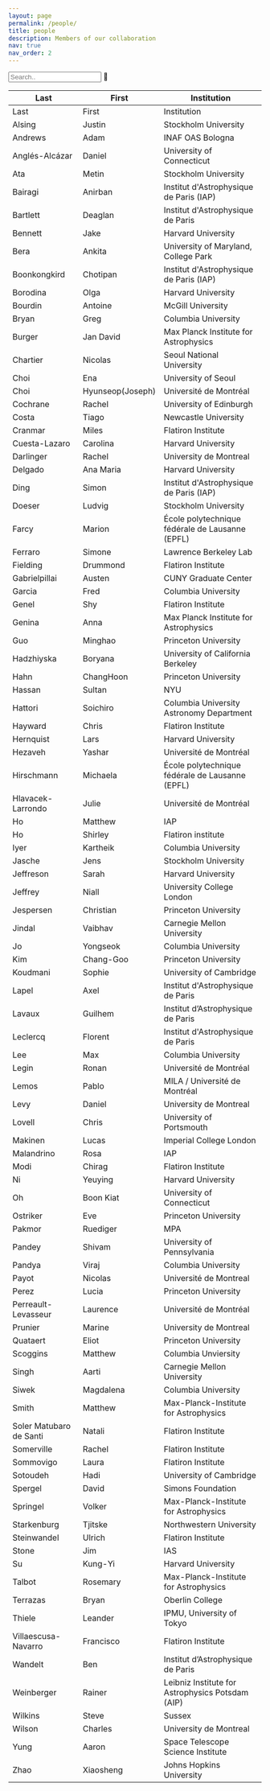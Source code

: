 ```yaml
---
layout: page
permalink: /people/
title: people
description: Members of our collaboration
nav: true
nav_order: 2
---
```


<input type="text" id="myInput" onkeyup="myFunction()" placeholder="Search..">

<table class="table table-bordered table-hover table-condensed" id = "myTable">
<thead><tr><th title="Field #1">Last</th>
<th title="Field #2">First</th>
<th title="Field #3">Institution</th>
</tr></thead>
<tbody>
    <tr>
        <td>Last</td>
        <td>First</td>
        <td>Institution</td>
    </tr>
    <tr>
        <td>Alsing</td>
        <td>Justin</td>
        <td>Stockholm University</td>
    </tr>
    <tr>
        <td>Andrews</td>
        <td>Adam</td>
        <td>INAF OAS Bologna</td>
    </tr>
    <tr>
        <td>Anglés-Alcázar</td>
        <td>Daniel</td>
        <td>University of Connecticut</td>
    </tr>
    <tr>
        <td>Ata</td>
        <td>Metin</td>
        <td>Stockholm University</td>
    </tr>
    <tr>
        <td>Bairagi</td>
        <td>Anirban</td>
        <td>Institut d&#39;Astrophysique de Paris (IAP)</td>
    </tr>
    <tr>
        <td>Bartlett</td>
        <td>Deaglan</td>
        <td>Institut d&#39;Astrophysique de Paris</td>
    </tr>
    <tr>
        <td>Bennett</td>
        <td>Jake</td>
        <td>Harvard University</td>
    </tr>
    <tr>
        <td>Bera</td>
        <td>Ankita</td>
        <td>University of Maryland, College Park</td>
    </tr>
    <tr>
        <td>Boonkongkird</td>
        <td>Chotipan</td>
        <td>Institut d&#39;Astrophysique de Paris (IAP)</td>
    </tr>
    <tr>
        <td>Borodina</td>
        <td>Olga</td>
        <td>Harvard University</td>
    </tr>
    <tr>
        <td>Bourdin</td>
        <td>Antoine</td>
        <td>McGill University</td>
    </tr>
    <tr>
        <td>Bryan</td>
        <td>Greg</td>
        <td>Columbia University</td>
    </tr>
    <tr>
        <td>Burger</td>
        <td>Jan David</td>
        <td>Max Planck Institute for Astrophysics</td>
    </tr>
    <tr>
        <td>Chartier</td>
        <td>Nicolas</td>
        <td>Seoul National University</td>
    </tr>
    <tr>
        <td>Choi</td>
        <td>Ena</td>
        <td>University of Seoul</td>
    </tr>
    <tr>
        <td>Choi</td>
        <td>Hyunseop(Joseph)</td>
        <td>Université de Montréal</td>
    </tr>
    <tr>
        <td>Cochrane</td>
        <td>Rachel</td>
        <td>University of Edinburgh</td>
    </tr>
    <tr>
        <td>Costa</td>
        <td>Tiago</td>
        <td>Newcastle University</td>
    </tr>
    <tr>
        <td>Cranmar</td>
        <td>Miles</td>
        <td>Flatiron Institute</td>
    </tr>
    <tr>
        <td>Cuesta-Lazaro</td>
        <td>Carolina</td>
        <td>Harvard University</td>
    </tr>
    <tr>
        <td>Darlinger</td>
        <td>Rachel</td>
        <td>University de Montreal</td>
    </tr>
    <tr>
        <td>Delgado</td>
        <td>Ana Maria</td>
        <td>Harvard University</td>
    </tr>
    <tr>
        <td>Ding</td>
        <td>Simon</td>
        <td>Institut d&#39;Astrophysique de Paris (IAP)</td>
    </tr>
    <tr>
        <td>Doeser</td>
        <td>Ludvig</td>
        <td>Stockholm University</td>
    </tr>
    <tr>
        <td>Farcy</td>
        <td>Marion</td>
        <td>École polytechnique fédérale de Lausanne (EPFL)</td>
    </tr>
    <tr>
        <td>Ferraro</td>
        <td>Simone</td>
        <td>Lawrence Berkeley Lab</td>
    </tr>
    <tr>
        <td>Fielding</td>
        <td>Drummond</td>
        <td>Flatiron Institute</td>
    </tr>
    <tr>
        <td>Gabrielpillai</td>
        <td>Austen</td>
        <td>CUNY Graduate Center</td>
    </tr>
    <tr>
        <td>Garcia</td>
        <td>Fred</td>
        <td>Columbia University</td>
    </tr>
    <tr>
        <td>Genel</td>
        <td>Shy</td>
        <td>Flatiron Institute</td>
    </tr>
    <tr>
        <td>Genina</td>
        <td>Anna</td>
        <td>Max Planck Institute for Astrophysics</td>
    </tr>
    <tr>
        <td>Guo</td>
        <td>Minghao</td>
        <td>Princeton University</td>
    </tr>
    <tr>
        <td>Hadzhiyska</td>
        <td>Boryana</td>
        <td>University of California Berkeley</td>
    </tr>
    <tr>
        <td>Hahn</td>
        <td>ChangHoon</td>
        <td>Princeton University</td>
    </tr>
    <tr>
        <td>Hassan</td>
        <td>Sultan</td>
        <td>NYU</td>
    </tr>
    <tr>
        <td>Hattori</td>
        <td>Soichiro</td>
        <td>Columbia University Astronomy Department</td>
    </tr>
    <tr>
        <td>Hayward</td>
        <td>Chris</td>
        <td>Flatiron Institute</td>
    </tr>
    <tr>
        <td>Hernquist</td>
        <td>Lars</td>
        <td>Harvard University</td>
    </tr>
    <tr>
        <td>Hezaveh</td>
        <td>Yashar</td>
        <td>Université de Montréal</td>
    </tr>
    <tr>
        <td>Hirschmann</td>
        <td>Michaela</td>
        <td>École polytechnique fédérale de Lausanne (EPFL)</td>
    </tr>
    <tr>
        <td>Hlavacek-Larrondo</td>
        <td>Julie</td>
        <td>Université de Montréal</td>
    </tr>
    <tr>
        <td>Ho</td>
        <td>Matthew</td>
        <td>IAP</td>
    </tr>
    <tr>
        <td>Ho</td>
        <td>Shirley</td>
        <td>Flatiron institute</td>
    </tr>
    <tr>
        <td>Iyer</td>
        <td>Kartheik</td>
        <td>Columbia University</td>
    </tr>
    <tr>
        <td>Jasche</td>
        <td>Jens</td>
        <td>Stockholm University</td>
    </tr>
    <tr>
        <td>Jeffreson</td>
        <td>Sarah</td>
        <td>Harvard University</td>
    </tr>
    <tr>
        <td>Jeffrey</td>
        <td>Niall</td>
        <td>University College London</td>
    </tr>
    <tr>
        <td>Jespersen</td>
        <td>Christian</td>
        <td>Princeton University</td>
    </tr>
    <tr>
        <td>Jindal</td>
        <td>Vaibhav</td>
        <td>Carnegie Mellon University</td>
    </tr>
    <tr>
        <td>Jo</td>
        <td>Yongseok</td>
        <td>Columbia University</td>
    </tr>
    <tr>
        <td>Kim</td>
        <td>Chang-Goo</td>
        <td>Princeton University</td>
    </tr>
    <tr>
        <td>Koudmani</td>
        <td>Sophie</td>
        <td>University of Cambridge</td>
    </tr>
    <tr>
        <td>Lapel</td>
        <td>Axel</td>
        <td>Institut d&#39;Astrophysique de Paris</td>
    </tr>
    <tr>
        <td>Lavaux</td>
        <td>Guilhem</td>
        <td>Institut d’Astrophysique de Paris</td>
    </tr>
    <tr>
        <td>Leclercq</td>
        <td>Florent</td>
        <td>Institut d&#39;Astrophysique de Paris</td>
    </tr>
    <tr>
        <td>Lee</td>
        <td>Max</td>
        <td>Columbia University</td>
    </tr>
    <tr>
        <td>Legin</td>
        <td>Ronan</td>
        <td>Université de Montréal</td>
    </tr>
    <tr>
        <td>Lemos</td>
        <td>Pablo</td>
        <td>MILA / Université de Montréal</td>
    </tr>
    <tr>
        <td>Levy</td>
        <td>Daniel</td>
        <td>University de Montreal</td>
    </tr>
    <tr>
        <td>Lovell</td>
        <td>Chris</td>
        <td>University of Portsmouth</td>
    </tr>
    <tr>
        <td>Makinen</td>
        <td>Lucas</td>
        <td>Imperial College London</td>
    </tr>
    <tr>
        <td>Malandrino</td>
        <td>Rosa</td>
        <td>IAP</td>
    </tr>
    <tr>
        <td>Modi</td>
        <td>Chirag</td>
        <td>Flatiron Institute</td>
    </tr>
    <tr>
        <td>Ni</td>
        <td>Yeuying</td>
        <td>Harvard University</td>
    </tr>
    <tr>
        <td>Oh</td>
        <td>Boon Kiat</td>
        <td>University of Connecticut</td>
    </tr>
    <tr>
        <td>Ostriker</td>
        <td>Eve</td>
        <td>Princeton University</td>
    </tr>
    <tr>
        <td>Pakmor</td>
        <td>Ruediger</td>
        <td>MPA</td>
    </tr>
    <tr>
        <td>Pandey</td>
        <td>Shivam</td>
        <td>University of Pennsylvania</td>
    </tr>
    <tr>
        <td>Pandya</td>
        <td>Viraj</td>
        <td>Columbia University</td>
    </tr>
    <tr>
        <td>Payot</td>
        <td>Nicolas</td>
        <td>Université de Montreal</td>
    </tr>
    <tr>
        <td>Perez</td>
        <td>Lucia</td>
        <td>Princeton University</td>
    </tr>
    <tr>
        <td>Perreault-Levasseur</td>
        <td>Laurence</td>
        <td>Université de Montréal</td>
    </tr>
    <tr>
        <td>Prunier</td>
        <td>Marine</td>
        <td>University de Montreal</td>
    </tr>
    <tr>
        <td>Quataert</td>
        <td>Eliot</td>
        <td>Princeton University</td>
    </tr>
    <tr>
        <td>Scoggins</td>
        <td>Matthew</td>
        <td>Columbia Unviersity</td>
    </tr>
    <tr>
        <td>Singh</td>
        <td>Aarti</td>
        <td>Carnegie Mellon University</td>
    </tr>
    <tr>
        <td>Siwek</td>
        <td>Magdalena</td>
        <td>Columbia University</td>
    </tr>
    <tr>
        <td>Smith</td>
        <td>Matthew</td>
        <td>Max-Planck-Institute for Astrophysics</td>
    </tr>
    <tr>
        <td>Soler Matubaro de Santi</td>
        <td>Natali</td>
        <td>Flatiron Institute</td>
    </tr>
    <tr>
        <td>Somerville</td>
        <td>Rachel</td>
        <td>Flatiron Institute</td>
    </tr>
    <tr>
        <td>Sommovigo</td>
        <td>Laura</td>
        <td>Flatiron Institute</td>
    </tr>
    <tr>
        <td>Sotoudeh</td>
        <td>Hadi</td>
        <td>University of Cambridge</td>
    </tr>
    <tr>
        <td>Spergel</td>
        <td>David</td>
        <td>Simons Foundation</td>
    </tr>
    <tr>
        <td>Springel</td>
        <td>Volker</td>
        <td>Max-Planck-Institute for Astrophysics</td>
    </tr>
    <tr>
        <td>Starkenburg</td>
        <td>Tjitske</td>
        <td>Northwestern University</td>
    </tr>
    <tr>
        <td>Steinwandel</td>
        <td>Ulrich</td>
        <td>Flatiron Institute</td>
    </tr>
    <tr>
        <td>Stone</td>
        <td>Jim</td>
        <td>IAS</td>
    </tr>
    <tr>
        <td>Su</td>
        <td>Kung-Yi</td>
        <td>Harvard University</td>
    </tr>
    <tr>
        <td>Talbot</td>
        <td>Rosemary</td>
        <td>Max-Planck-Institute for Astrophysics</td>
    </tr>
    <tr>
        <td>Terrazas</td>
        <td>Bryan</td>
        <td>Oberlin College</td>
    </tr>
    <tr>
        <td>Thiele</td>
        <td>Leander</td>
        <td>IPMU, University of Tokyo</td>
    </tr>
    <tr>
        <td>Villaescusa-Navarro</td>
        <td>Francisco</td>
        <td>Flatiron Institute</td>
    </tr>
    <tr>
        <td>Wandelt</td>
        <td>Ben</td>
        <td>Institut d’Astrophysique de Paris</td>
    </tr>
    <tr>
        <td>Weinberger</td>
        <td>Rainer</td>
        <td>Leibniz Institute for Astrophysics Potsdam (AIP)</td>
    </tr>
    <tr>
        <td>Wilkins</td>
        <td>Steve</td>
        <td>Sussex</td>
    </tr>
    <tr>
        <td>Wilson</td>
        <td>Charles</td>
        <td>University de Montreal</td>
    </tr>
    <tr>
        <td>Yung</td>
        <td>Aaron</td>
        <td>Space Telescope Science Institute</td>
    </tr>
    <tr>
        <td>Zhao</td>
        <td>Xiaosheng</td>
        <td>Johns Hopkins University</td>
    </tr>
</tbody></table>

<script>
(function () {
  var table, rows, switching, i, x, y, shouldSwitch;
  table = document.getElementById("myTable");
  switching = true;
  /*Make a loop that will continue until
  no switching has been done:*/
  while (switching) {
    //start by saying: no switching is done:
    switching = false;
    rows = table.rows;
    /*Loop through all table rows (except the
    first, which contains table headers):*/
    for (i = 1; i < (rows.length - 1); i++) {
      //start by saying there should be no switching:
      shouldSwitch = false;
      /*Get the two elements you want to compare,
      one from current row and one from the next:*/
      x = rows[i].getElementsByTagName("TD")[0];
      y = rows[i + 1].getElementsByTagName("TD")[0];
      //check if the two rows should switch place:
      if (x.innerHTML.toLowerCase() > y.innerHTML.toLowerCase()) {
        //if so, mark as a switch and break the loop:
        shouldSwitch = true;
        break;
      }
    }
    if (shouldSwitch) {
      /*If a switch has been marked, make the switch
      and mark that a switch has been done:*/
      rows[i].parentNode.insertBefore(rows[i + 1], rows[i]);
      switching = true;
    }
  }
})();
</script>

<script>
function myFunction() {
  // Declare variables
  var input, filter, table, tr, td, i, txtValue;
  input = document.getElementById("myInput");
  filter = input.value.toUpperCase();
  table = document.getElementById("myTable");
  tr = table.getElementsByTagName("tr");

  for (i = 0; i < tr.length; i++) {
    td = tr[i];
    if (td) {
      txtValue = td.textContent || td.innerText;
      if (txtValue.toUpperCase().indexOf(filter) > -1) {
        tr[i].style.display = "";
      } else {
        tr[i].style.display = "none";
      }
    }
  }
}
</script>
